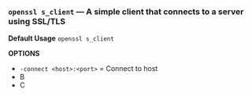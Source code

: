### `openssl s_client` — A simple client that connects to a server using SSL/TLS

**Default Usage**
	`openssl s_client` 

**OPTIONS**
- `-connect <host>:<port>` = Connect to host
- B
- C
